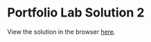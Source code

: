 # Portfolio Lab Solution 2

View the solution in the browser [here](http://sf-wdi-19-20.github.io/staging-modules/w1_d2_3_portfolio_lab/solution_2/index.html).